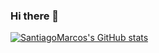 ### Hi there 👋

<!--
**santiagomarcos/santiagomarcos** is a ✨ _special_ ✨ repository because its `README.md` (this file) appears on your GitHub profile.

Here are some ideas to get you started:

- 🔭 I’m currently working on ...
- 🌱 I’m currently learning ...
- 👯 I’m looking to collaborate on ...
- 🤔 I’m looking for help with ...
- 💬 Ask me about ...
- 📫 How to reach me: ...
- 😄 Pronouns: ...
- ⚡ Fun fact: ...
-->

[![SantiagoMarcos's GitHub stats](https://github-readme-stats.vercel.app/api?username=santiagomarcos)](https://github.com/anuraghazra/github-readme-stats)
